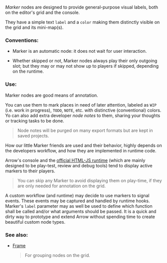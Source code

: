 
*Marker* nodes are designed to provide general-purpose visual labels,
both on the editor's grid and the console.

They have a simple text `label` and a `color` making them distinctly visible
on the grid and its mini-map(s).

### Conventions:

+ Marker is an automatic node: it does not wait for user interaction.

+ Whether skipped or not, Marker nodes always play their only outgoing slot;
but they may or may not show up to players if skipped, depending on the runtime.

### Use:

Marker nodes are good means of annotation.

You can use them to mark places in need of later attention,
labeled as `WIP` (i.e. work in progress), `TODO`, `NOTE`, etc.
with distinctive (conventional) colors.  
Yo can also add extra developer *node notes* to them,
sharing your thoughts or tracking tasks to be done.

> Node notes will be purged on many export formats but are kept in saved projects.

How our little Marker friends are used and their behavior,
highly depends on the developers workflow, and how they are implemented in runtime code.

Arrow's console and the [official HTML-JS runtime][runtime-html-js]
(which are mainly designed to be play-test, review and debug tools)
tend to display active markers to their players.

> You can skip any Marker to avoid displaying them on play-time,
> if they are only needed for annotation on the grid.

A custom workflow (and runtime) may decide to use markers to signal events.
These events may be captured and handled by runtime hooks.
Marker's `label` parameter may as well be used to define
which function shall be called and/or what arguments should be passed.
It is a quick and dirty way to prototype and extend Arrow
without spending time to create beautiful custom node types.

### See also:

+ [Frame]
    > For grouping nodes on the grid.



<!-- relative -->
[Frame]: ./frame
<!-- absolute -->
[runtime-html-js]: https://github.com/mhgolkar/Arrow/tree/main/runtimes/html-js
